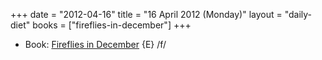 +++
date = "2012-04-16"
title = "16 April 2012 (Monday)"
layout = "daily-diet"
books = ["fireflies-in-december"]
+++

<ul>
<li class="entry books">Book: <a href="/books/fireflies-in-december">Fireflies in December</a> {E} /f/</li>
</ul>